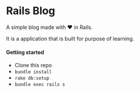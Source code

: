 # Rails Blog

A simple blog made with :heart: in Rails. 

It is a application that is built for purpose of learning.

#### Getting started

* Clone this repo
* `bundle install`
* `rake db:setup`
* `bundle exec rails s`
